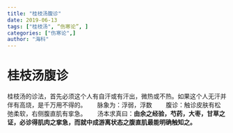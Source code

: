 ```yaml
---
title: "桂枝汤腹诊"
date: 2019-06-13
tags: ["桂枝汤", “伤寒论”, ]
categories: ["伤寒论",]
author: "海科"
---
```


# 桂枝汤腹诊
桂枝汤的诊法，首先必须这个人有自汗或有汗出，微热或不热。如果这个人无汗并伴有高烧，是千万用不得的。　　
脉象为：浮弱，浮数　　
腹诊：触诊皮肤有松弛柔软，右侧腹直肌有挛急。　　
汤本求真曰：**由余之经验，芍药，大枣，甘草之证，必诊得肌肉之挛急，而就中成游离状态之腹直肌最能明确触知之。**　　　

